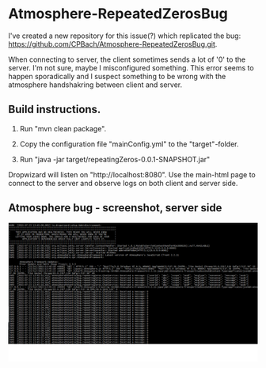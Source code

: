 # Atmosphere-RepeatedZerosBug

I've created a new repository for this issue(?) which replicated the bug: https://github.com/CPBach/Atmosphere-RepeatedZerosBug.git.

When connecting to server, the client sometimes sends a lot of '0' to the server.
I'm not sure, maybe I misconfigured something. This error seems to happen sporadically and I suspect
something to be wrong with the atmosphere handshakring between client and server.

## Build instructions.

1) Run "mvn clean package".

2) Copy the configuration file "mainConfig.yml" to the "target"-folder.

3) Run "java -jar target/repeatingZeros-0.0.1-SNAPSHOT.jar"

Dropwizard will listen on "http://localhost:8080". Use the main-html page to connect to the server and observe logs on both client and server side.

## Atmosphere bug - screenshot, server side

![Bug screenshot](https://github.com/CPBach/Atmosphere-RepeatedZerosBug/blob/master/atmosphereBug.png "Optional title")
